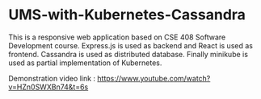 # UMS-with-Kubernetes-Cassandra
This is a responsive web application based on CSE 408 Software Development course. 
Express.js is used as backend and React is used as frontend. Cassandra is used as distributed database. 
Finally minikube is used as partial implementation of Kubernetes.

Demonstration video link : https://www.youtube.com/watch?v=HZn0SWXBn74&t=6s
